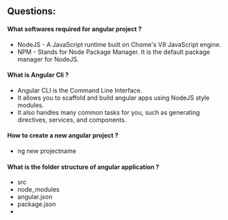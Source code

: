 ## Questions:

#### What softwares required for angular project ?
* NodeJS - A JavaScript runtime built on Chome's V8 JavaScript engine.
* NPM - Stands for Node Package Manager. It is the default package manager for NodeJS.

#### What is Angular Cli ?
* Angular CLI is the Command Line Interface. 
* It allows you to scaffold and build angular apps using NodeJS style modules. 
* It also handles many common tasks for you, such as generating directives, services, and components.

#### How to create a new angular project ? 
* ng new projectname

#### What is the folder structure of angular application ?
* src
* node_modules
* angular.json
* package.json
* 

